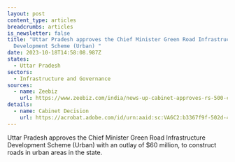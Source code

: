 ```yaml
---
layout: post
content_type: articles
breadcrumbs: articles
is_newsletter: false
title: "Uttar Pradesh approves the Chief Minister Green Road Infrastructure
  Development Scheme (Urban) "
date: 2023-10-18T14:58:08.987Z
states:
  - Uttar Pradesh
sectors:
  - Infrastructure and Governance
sources:
  - name: Zeebiz
    url: https://www.zeebiz.com/india/news-up-cabinet-approves-rs-500-crore-scheme-to-improve-road-infrastructure-in-cities-258644
details:
  - name: Cabinet Decision
    url: https://acrobat.adobe.com/id/urn:aaid:sc:VA6C2:b3367f9f-502d-40e4-9aca-3ecac9cb2921
---
```

Uttar Pradesh approves the Chief Minister Green Road Infrastructure Development Scheme (Urban) with an outlay of $60 million, to construct roads in urban areas in the state.
